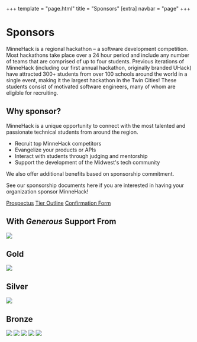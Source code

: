 +++
template = "page.html"
title = "Sponsors"
[extra]
navbar = "page"
+++

# Sponsors

MinneHack is a regional hackathon – a software development competition. Most hackathons take place over a 24 hour period and include any number of teams that are comprised of up to four students. Previous iterations of MinneHack (including our first annual hackathon, originally branded UHack) have attracted 300+ students from over 100 schools around the world in a single event, making it the largest hackathon in the Twin Cities! These students consist of motivated software engineers, many of whom are eligible for recruiting.

## Why sponsor?
    
MinneHack is a unique opportunity to connect with the most talented and passionate technical students from around the region.

- Recruit top MinneHack competitors
- Evangelize your products or APIs
- Interact with students through judging and mentorship
- Support the development of the Midwest's tech community

We also offer additional benefits based on sponsorship commitment.

See our sponsorship documents here if you are interested in having your organization sponsor MinneHack!  

[Prospectus](/2022-Sponsorship-Prospectus.pdf)
[Tier Outline](/2022-Sponsorship-Tier-Outline.pdf)
[Confirmation Form](/2022-Sponsorship-Confirmation-form.pdf)

<div class="sponsors sponsorship">
    <div class="target box">
	<h2>With <i>Generous</i> Support From</h2>
		<div class="sponsorship-info sponsor-logos">
			<a href="https://target.com"><img src="/images/target.svg"></img></a>
		</div>
	</div>
    <div class="gold box">
		<h2>Gold</h2>
		<div class="sponsorship-info sponsor-logos">
 			<a href="https://www.ecolab.com"><img src="/images/ecolab.svg"></img></a>
		</div>
	</div>
	<div class="silver box">
		<h2>Silver</h2>
		<div class="sponsorship-info sponsor-logos">
			<a href="https://www.metlo.com"><img src="/images/metlo.svg"></img></a>
		</div>
	</div>
	<div class="bronze box">
		<h2>Bronze</h2>
		<div class="sponsorship-info sponsor-logos">
			<a href="https://www.bestbuy.com"><img src="/images/bestbuy.png"></img></a>
			<a href="https://www.cat.com/en_US.html"><img src="/images/cat.jpg"></img></a>
			<a href="https://www.veritas.com"><img src="/images/veritas.svg"></img></a>
			<a href="https://www.brooksource.com"><img src="/images/brooksource.png"></img></a>
			<a href="https://www.spscommerce.com"><img src="/images/sps.svg"></img></a>
		</div>
	</div>
</div>
